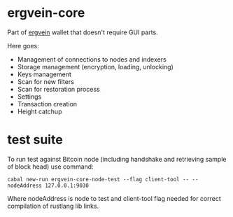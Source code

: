# ergvein-core

Part of [ergvein](cypra.io) wallet that doesn't require GUI parts.

Here goes:
* Management of connections to nodes and indexers
* Storage management (encryption, loading, unlocking)
* Keys management
* Scan for new filters
* Scan for restoration process
* Settings
* Transaction creation
* Height catchup 

# test suite

 To run test against Bitcoin node (including handshake and retrieving sample of block head) use command:
 
    cabal new-run ergvein-core-node-test --flag client-tool -- --nodeAddress 127.0.0.1:9030
 
 Where nodeAddress is node to test and client-tool flag needed for correct compilation of rustlang lib links.
